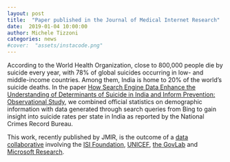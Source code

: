 ```yaml
---
layout: post
title:  "Paper published in the Journal of Medical Internet Research"
date:  2019-01-04 10:00:00
author: Michele Tizzoni
categories: news
#cover:  "assets/instacode.png"
---
```

According to the World Health Organization, close to 800,000 people die by suicide every year, with 78% of global suicides occurring in low- and middle-income countries.
Among them, India is home to 20% of the world’s suicide deaths.
In the paper [How Search Engine Data Enhance the Understanding of Determinants of Suicide in India and Inform Prevention: Observational Study](https://www.jmir.org/2019/1/e10179/), we combined official statistics on demographic information with data generated through search queries from Bing to gain insight into suicide rates per state in India as reported by the National Crimes Record Bureau.

This work, recently published by JMIR, is the outcome of a [data collaborative](https://datacollaboratives.org) involving the [ISI Foundation](https://www.isi.it), [UNICEF](https://unicef.org), [the GovLab](https://thegovlab.org) and [Microsoft Research](https://www.microsoft.com/en-us/research).
